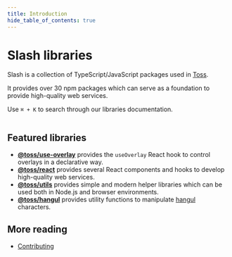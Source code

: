 ```yaml
---
title: Introduction
hide_table_of_contents: true
---
```


# Slash libraries

<head>
  <meta property="og:title" content="Slash libraries" />
  <meta property="og:description" content="A collection of TypeScript/JavaScript packages to build high-quality web services." />
  <meta property="og:url" content="https://slash.page" />
  <meta property="og:image" content="https://static.toss.im/homepage-static/newtoss/newtoss-og.jpg" />
</head>

<div className="mainpage_hero">
  <div style={{ gridArea: 'text' }}>
  <p>
  Slash is a collection of TypeScript/JavaScript packages used in <a href="https://toss.im">Toss</a>.
  </p>

  <p>
  It provides over 30 npm packages which can serve as a foundation to provide high-quality web services.
  </p>

  <p>Use <code>⌘ + K</code> to search through our libraries documentation.</p>

  </div>

  <div style={{ gridArea: 'image', textAlign: 'center' }}>
  <img src="https://static.toss.im/illusts-common/img-stock-file-alpha.png" alt="" style={{ width: 200, height: 150, objectFit: 'cover' }} />
  </div>
</div>

<style
  dangerouslySetInnerHTML={{
    __html: `
.mainpage_hero {
  display: grid;
}

@media (min-width: 400px) {
  .mainpage_hero {
    grid-template-areas: "text image";
    grid-template-columns: 1fr 200px;
  }
}

@media (max-width: 400px) {
  .mainpage_hero {
    grid-template-areas: "image" "text";
    grid-template-rows: min-content min-content;
  }
}
`,
  }}
></style>

<div style={{ height: 24 }} />

## Featured libraries

- [**@toss/use-overlay**](https://slash.page/libraries/react/use-overlay/src/useOverlay.i18n) provides the `useOverlay` React hook to control overlays in a declarative way.
- [**@toss/react**](https://slash.page/libraries/react/react/src/components/ClickArea/ClickArea.tsx.tossdocs) provides several React components and hooks to develop high-quality web services.
- [**@toss/utils**](https://slash.page/libraries/common/utils/) provides simple and modern helper libraries which can be used both in Node.js and browser environments.
- [**@toss/hangul**](https://slash.page/libraries/common/hangul/) provides utility functions to manipulate [hangul](https://en.wikipedia.org/wiki/Hangul) characters.

<div style={{ height: 24 }} />

## More reading

- [Contributing](https://github.com/toss/slash/blob/main/.github/CONTRIBUTING.md)
